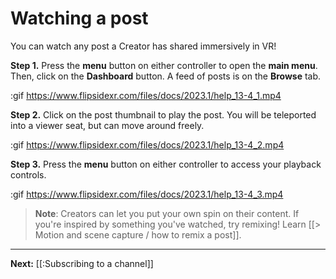 # Watching a post

You can watch any post a Creator has shared immersively in VR! 

**Step 1.** Press the **menu** button on either controller to open the **main menu**. Then, click on the **Dashboard** button.  A feed of posts is on the **Browse** tab.

:gif https://www.flipsidexr.com/files/docs/2023.1/help_13-4_1.mp4

**Step 2.** Click on the post thumbnail to play the post.  You will be teleported into a viewer seat, but can move around freely.

:gif https://www.flipsidexr.com/files/docs/2023.1/help_13-4_2.mp4

**Step 3.** Press the **menu** button on either controller to access your playback controls.

:gif https://www.flipsidexr.com/files/docs/2023.1/help_13-4_3.mp4

> **Note**: Creators can let you put your own spin on their content.  If you're inspired by something you've watched, try remixing!  Learn [[> Motion and scene capture / how to remix a post]].

---

**Next:** [[:Subscribing to a channel]]
